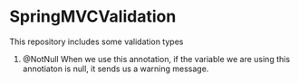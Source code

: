 # SpringMVCValidation
This repository includes some validation types 

1. @NotNull
   When we use this annotation, if the variable we are using this annotiaton is null, it sends us a warning message.
